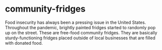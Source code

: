 # community-fridges
Food insecurity has always been a pressing issue in the United States. Throughout the pandemic, brightly painted fridges started to randomly pop up on the street. These are free-food community fridges. They are basically sturdy-functioning fridges placed outside of local businesses that are filled with donated food. 
